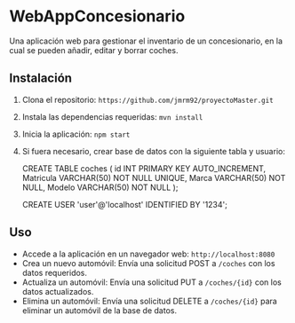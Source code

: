 # WebAppConcesionario
Una aplicación web para gestionar el inventario de un concesionario, en la cual se pueden añadir, editar y borrar coches.

## Instalación
1. Clona el repositorio: `https://github.com/jmrm92/proyectoMaster.git`
2. Instala las dependencias requeridas: `mvn install`
3. Inicia la aplicación: `npm start`
4. Si fuera necesario, crear base de datos con la siguiente tabla y usuario:
    
    CREATE TABLE coches (
    id INT PRIMARY KEY AUTO_INCREMENT,
    Matricula VARCHAR(50) NOT NULL UNIQUE,
    Marca VARCHAR(50) NOT NULL,
    Modelo VARCHAR(50) NOT NULL
);

    CREATE USER 'user'@'localhost' IDENTIFIED BY '1234';

## Uso
- Accede a la aplicación en un navegador web: `http://localhost:8080`
- Crea un nuevo automóvil: Envía una solicitud POST a `/coches` con los datos requeridos.
- Actualiza un automóvil: Envía una solicitud PUT a `/coches/{id}` con los datos actualizados.
- Elimina un automóvil: Envía una solicitud DELETE a `/coches/{id}` para eliminar un automóvil de la base de datos.


